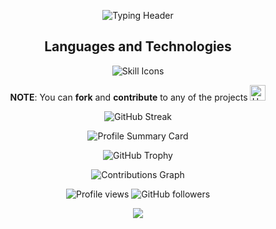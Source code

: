 <p align="center">
  <img src="https://readme-typing-svg.herokuapp.com?lines=Hey+there!+I'm+Aethenyx+;Welcome+to+my+GitHub+playground!;Let's+code+and+chill+like+a+legend;&font=Jetbrainsmono&duration=4000&pause=1000&color=F76C6C&center=true&width=800&height=100" alt="Typing Header" />
</p>

<h2 align="center">Languages and Technologies</h2>

<p align="center">
  <img src="https://skillicons.dev/icons?i=python,flask,django,html,css,tailwind,js,git,github,vscode,stackoverflow,c#&perline=6" alt="Skill Icons" />
</p>

<p align="center">
  <strong>NOTE</strong>: You can <strong>fork</strong> and <strong>contribute</strong> to any of the projects <img src="https://raw.githubusercontent.com/Tarikul-Islam-Anik/Animated-Fluent-Emojis/master/Emojis/Hand%20gestures/Handshake.png" alt="Handshake" width="25" height="25" />
</p>

<p align="center">
  <img src="https://github-readme-streak-stats.herokuapp.com/?user=Aethenyx&theme=radical" alt="GitHub Streak" />
</p>

<p align="center">
  <img src="https://github-profile-summary-cards.vercel.app/api/cards/profile-details?username=Aethenyx&theme=github_dark" alt="Profile Summary Card" />
</p>

<p align="center">
  <img src="https://github-profile-trophy.vercel.app/?username=Aethenyx&theme=matrix" alt="GitHub Trophy" />
</p>

<div align="center">
  <img src="https://github-readme-activity-graph.vercel.app/graph?username=Aethenyx&theme=github-dark&area=true&hide_border=true" alt="Contributions Graph" />
</div>

<p align="center">
  <img src="https://komarev.com/ghpvc/?username=Aethenyx&color=blue" alt="Profile views" /> 
  <img src="https://img.shields.io/github/followers/Aethenyx?label=Follow&style=social" alt="GitHub followers" />
</p>

<p align="center">
  <img src="https://capsule-render.vercel.app/api?type=waving&color=gradient&height=100&section=footer&width=100"/>
</p>

